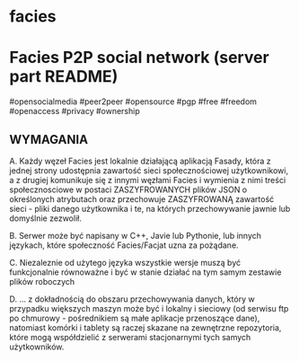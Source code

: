 # facies

Facies P2P social network (server part README)
================================================================
#opensocialmedia #peer2peer #opensource #pgp #free #freedom #openaccess #privacy #ownership

WYMAGANIA
---------

A. Każdy węzeł Facies jest lokalnie działającą aplikacją Fasady, która z jednej strony udostępnia zawartość sieci społecznościowej użytkownikowi, a z drugiej komunikuje się z innymi węzłami Facies i wymienia z nimi treści społecznosciowe w postaci ZASZYFROWANYCH plików JSON o określonych atrybutach oraz przechowuje ZASZYFROWANĄ zawartość sieci - pliki danego użytkownika i te, na których przechowywanie jawnie lub domyślnie zezwolił. 

B. Serwer może być napisany w C++, Javie lub Pythonie, lub innych językach, które społeczność Facies/Facjat uzna za pożądane. 

C. Niezaleznie od użytego języka wszystkie wersje muszą być funkcjonalnie równoważne i być w stanie działać na tym samym zestawie plików roboczych

D. ... z dokładnością do obszaru przechowywania danych, który w przypadku większych maszyn może być i lokalny i sieciowy (od serwisu ftp po chmurowy - pośrednikiem są małe aplikacje przenoszące dane), natomiast komórki i tablety są raczej skazane na zewnętrzne repozytoria, które mogą współdzielić z serwerami stacjonarnymi tych samych użytkowników.

